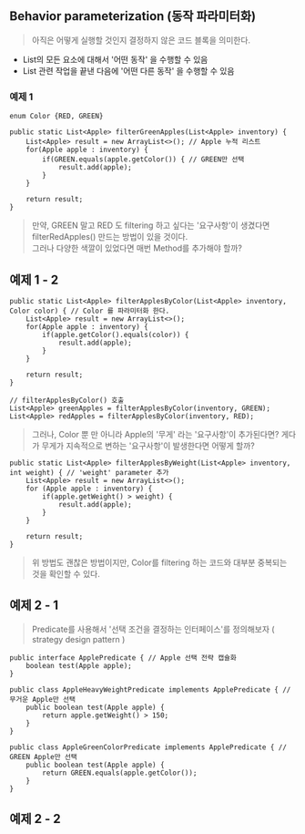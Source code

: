 ## Behavior parameterization (동작 파라미터화)
> 아직은 어떻게 실행할 것인지 결정하지 않은 코드 블록을 의미한다.
- List의 모든 요소에 대해서 '어떤 동작' 을 수행할 수 있음
- List 관련 작업을 끝낸 다음에 '어떤 다른 동작' 을 수행할 수 있음  
### 예제 1
```
enum Color {RED, GREEN}
```

```
public static List<Apple> filterGreenApples(List<Apple> inventory) {
    List<Apple> result = new ArrayList<>(); // Apple 누적 리스트
    for(Apple apple : inventory) {
        if(GREEN.equals(apple.getColor()) { // GREEN만 선택
            result.add(apple);
        }
    }

    return result;
}
```

> 만약, GREEN 말고 RED 도 filtering 하고 싶다는 '요구사항'이 생겼다면 filterRedApples() 만드는 방법이 있을 것이다.   
그러나 다양한 색깔이 있었다면 매번 Method를 추가해야 할까?
## 예제 1 - 2

```
public static List<Apple> filterApplesByColor(List<Apple> inventory, Color color) { // Color 를 파라미터화 한다.
    List<Apple> result = new ArrayList<>();
    for(Apple apple : inventory) {
        if(apple.getColor().equals(color)) {
            result.add(apple);
        }
    }

    return result;
}

// filterApplesByColor() 호출
List<Apple> greenApples = filterApplesByColor(inventory, GREEN);
List<Apple> redApples = filterApplesByColor(inventory, RED);
```
> 그러나, Color 뿐 만 아니라 Apple의 '무게' 라는 '요구사항'이 추가된다면? 게다가 무게가 지속적으로 변하는 '요구사항'이 발생한다면 어떻게 할까?

```
public static List<Apple> filterApplesByWeight(List<Apple> inventory, int weight) { // 'weight' parameter 추가
    List<Apple> result = new ArrayList<>();
    for (Apple apple : inventory) {
        if(apple.getWeight() > weight) {
            result.add(apple);
        }
    }

    return result;
}
```
> 위 방법도 괜찮은 방법이지만, Color를 filtering 하는 코드와 대부분 중복되는 것을 확인할 수 있다.

## 예제 2 - 1
> Predicate를 사용해서 '선택 조건을 결정하는 인터페이스'를 정의해보자 ( strategy design pattern )
```
public interface ApplePredicate { // Apple 선택 전략 캡슐화
    boolean test(Apple apple);
}
```

```
public class AppleHeavyWeightPredicate implements ApplePredicate { // 무거운 Apple만 선택
    public boolean test(Apple apple) {
        return apple.getWeight() > 150;
    }
}
```

```
public class AppleGreenColorPredicate implements ApplePredicate { // GREEN Apple만 선택
    public boolean test(Apple apple) {
        return GREEN.equals(apple.getColor());
    }
}
```

## 예제 2 - 2
